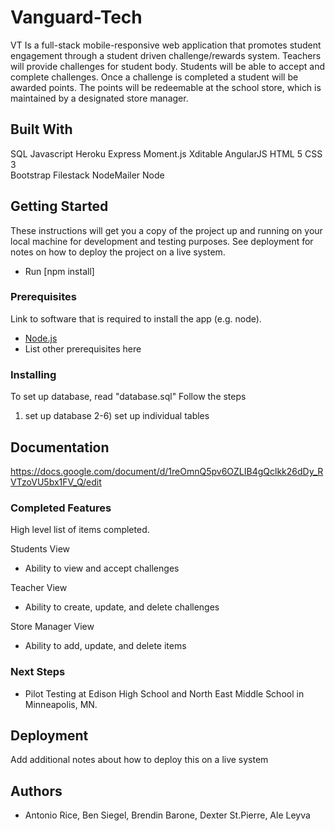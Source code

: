 # Vanguard-Tech

VT Is a full-stack mobile-responsive web application that promotes student engagement through a student driven challenge/rewards system. Teachers will provide challenges for student body.  Students will be able to accept and complete challenges.  Once a challenge is completed a student will be awarded points.  The points will be redeemable at the school store, which is maintained by a designated store manager.  

## Built With

SQL         Javascript    Heroku
Express     Moment.js     Xditable
AngularJS   HTML 5        CSS 3    
Bootstrap   Filestack     NodeMailer
Node        


## Getting Started

These instructions will get you a copy of the project up and running on your local machine for development and testing purposes. See deployment for notes on how to deploy the project on a live system.

- Run [npm install]



### Prerequisites

Link to software that is required to install the app (e.g. node).

- [Node.js](https://nodejs.org/en/)
- List other prerequisites here


### Installing
To set up database, read "database.sql"
Follow the steps
1) set up database
2-6) set up individual tables

## Documentation

https://docs.google.com/document/d/1reOmnQ5pv6OZLIB4gQclkk26dDy_RVTzoVU5bx1FV_Q/edit

### Completed Features

High level list of items completed.

Students View
- Ability to view and accept challenges

Teacher View
- Ability to create, update, and delete challenges

Store Manager View
- Ability to add, update, and delete items


### Next Steps

- Pilot Testing at Edison High School and North East Middle School in Minneapolis, MN. 

## Deployment

Add additional notes about how to deploy this on a live system

## Authors

* Antonio Rice, Ben Siegel, Brendin Barone, Dexter St.Pierre, Ale Leyva
